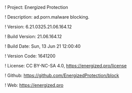 ! Project: Energized Protection

! Description: ad.porn.malware blocking.

! Version: 6.21.0325.21.06.164.12

! Build Version: 21.06.164.12

! Build Date: Sun, 13 Jun 21 12:00:40

! Version Code: 1641200

! License: CC BY-NC-SA 4.0, https://energized.pro/license

! Github: https://github.com/EnergizedProtection/block

! Web: https://energized.pro
